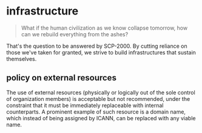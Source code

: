 # infrastructure

> What if the human civilization as we know collapse tomorrow, how can we rebuild everything from the ashes?

That's the question to be answered by SCP-2000. By cutting reliance on those we've taken for granted, we strive to build infrastructures that sustain themselves.

## policy on external resources

The use of external resources (physically or logically out of the sole control of organization members) is acceptable but not recommended, under the constraint that it must be immediately replaceable with internal counterparts. A prominent example of such resource is a domain name, which instead of being assigned by ICANN, can be replaced with any viable name.
